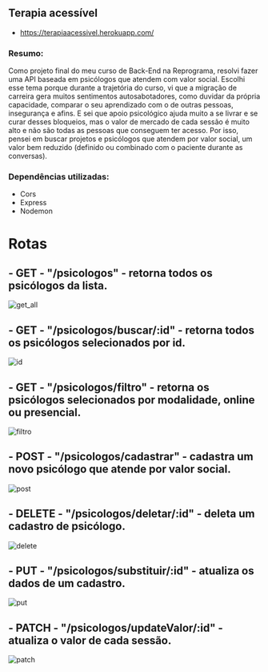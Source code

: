 ## Terapia acessível
- https://terapiaacessivel.herokuapp.com/
### Resumo:
Como projeto final do meu curso de Back-End na Reprograma, resolvi fazer uma API baseada em psicólogos que atendem com valor social.
Escolhi esse tema porque durante a trajetória do curso, vi que a migração de carreira gera muitos sentimentos autosabotadores, como duvidar da própria capacidade, comparar o seu aprendizado com o de outras pessoas, insegurança e afins. E sei que apoio psicológico ajuda muito a se livrar e se curar desses bloqueios, mas o valor de mercado de cada sessão é muito alto e não são todas as pessoas que conseguem ter acesso.
Por isso, pensei em buscar projetos e psicólogos que atendem por valor social, um valor bem reduzido (definido ou combinado com o paciente durante as conversas).

### Dependências utilizadas: 
- Cors
- Express
- Nodemon

# Rotas
## - GET - "/psicologos" - retorna todos os psicólogos da lista.

![get_all](https://user-images.githubusercontent.com/99006307/181865731-80ccd41a-edd0-45e2-b3b5-32961bfaf247.gif)


## - GET - "/psicologos/buscar/:id" - retorna todos os psicólogos selecionados por id.


![id](https://user-images.githubusercontent.com/99006307/181865722-b97f7086-41e1-4917-a926-f59c81c0d8f8.gif)


## - GET - "/psicologos/filtro" - retorna os psicólogos selecionados por modalidade, online ou presencial.

![filtro](https://user-images.githubusercontent.com/99006307/181865740-e82b2b3b-a0c2-4663-b324-2e45763abcf4.gif)

## - POST - "/psicologos/cadastrar" - cadastra um novo psicólogo que atende por valor social.


![post](https://user-images.githubusercontent.com/99006307/181865752-7d2f056c-23be-4f22-83b4-d71bc50c535a.gif)


## - DELETE - "/psicologos/deletar/:id" - deleta um cadastro de psicólogo.

![delete](https://user-images.githubusercontent.com/99006307/181865765-5679d39e-0942-4237-8838-ecb22c86943c.gif)


## - PUT - "/psicologos/substituir/:id" - atualiza os dados de um cadastro.


![put](https://user-images.githubusercontent.com/99006307/181865768-b58e3e15-664f-4dea-acbd-c09318f7f3d3.gif)


## - PATCH - "/psicologos/updateValor/:id" - atualiza o valor de cada sessão.

![patch](https://user-images.githubusercontent.com/99006307/181865775-b4e32c95-7fa2-4d37-a052-c1d637dae13e.gif)
